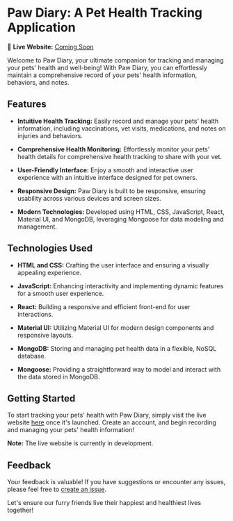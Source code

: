# Paw Diary: A Pet Health Tracking Application

🚀 **Live Website:** [Coming Soon](#)

Welcome to Paw Diary, your ultimate companion for tracking and managing your pets' health and well-being! With Paw Diary, you can effortlessly maintain a comprehensive record of your pets' health information, behaviors, and notes.

## Features

- **Intuitive Health Tracking:** Easily record and manage your pets' health information, including vaccinations, vet visits, medications, and notes on injuries and behaviors.

- **Comprehensive Health Monitoring:** Effortlessly monitor your pets' health details for comprehensive health tracking to share with your vet.

- **User-Friendly Interface:** Enjoy a smooth and interactive user experience with an intuitive interface designed for pet owners.

- **Responsive Design:** Paw Diary is built to be responsive, ensuring usability across various devices and screen sizes.

- **Modern Technologies:** Developed using HTML, CSS, JavaScript, React, Material UI, and MongoDB, leveraging Mongoose for data modeling and management.

## Technologies Used

- **HTML and CSS:** Crafting the user interface and ensuring a visually appealing experience.

- **JavaScript:** Enhancing interactivity and implementing dynamic features for a smooth user experience.

- **React:** Building a responsive and efficient front-end for user interactions.

- **Material UI:** Utilizing Material UI for modern design components and responsive layouts.

- **MongoDB:** Storing and managing pet health data in a flexible, NoSQL database.

- **Mongoose:** Providing a straightforward way to model and interact with the data stored in MongoDB.

## Getting Started

To start tracking your pets' health with Paw Diary, simply visit the live website [here](#) once it's launched. Create an account, and begin recording and managing your pets' health information!

**Note:** The live website is currently in development.

## Feedback

Your feedback is valuable! If you have suggestions or encounter any issues, please feel free to [create an issue](https://github.com/your-username/paw-diary-app/issues).

Let's ensure our furry friends live their happiest and healthiest lives together!
